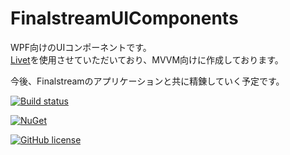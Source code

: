 # FinalstreamUIComponents

WPF向けのUIコンポーネントです。  
[Livet](https://github.com/ugaya40/Livet)を使用させていただいており、MVVM向けに作成しております。

今後、Finalstreamのアプリケーションと共に精錬していく予定です。


[![Build status](https://ci.appveyor.com/api/projects/status/c3uuqwr1d0q4c444?svg=true)](https://ci.appveyor.com/project/finalstream/finalstreamuicomponents)

[![NuGet](https://img.shields.io/nuget/v/FinalstreamUIComponents.svg?style=plastic)](https://www.nuget.org/packages/FinalstreamUIComponents/)

[![GitHub license](https://img.shields.io/github/license/finalstream/FinalstreamUIComponents.svg)]()
